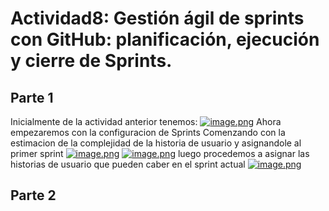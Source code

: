 # Actividad8: Gestión ágil de sprints con GitHub: planificación, ejecución y cierre de Sprints.
## Parte 1
Inicialmente de la actividad anterior tenemos: 
[![image.png](https://i.postimg.cc/MHc0sQZY/image.png)](https://postimg.cc/LgpZ5h1q)
Ahora empezaremos con la configuracion de Sprints
Comenzando con la estimacion de la complejidad de la historia de usuario y asignandole al primer sprint
[![image.png](https://i.postimg.cc/TYcd1HJn/image.png)](https://postimg.cc/svvd0m82)
[![image.png](https://i.postimg.cc/MpKWQb9N/image.png)](https://postimg.cc/WhCLRrLw)
luego procedemos a asignar las historias de usuario que pueden caber en el sprint actual
[![image.png](https://i.postimg.cc/C5g0LjZv/image.png)](https://postimg.cc/Q90wfKJ5) 

## Parte 2